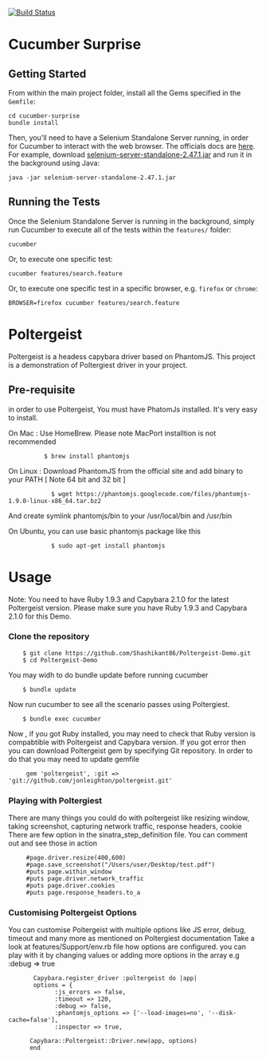 [![Build Status](https://travis-ci.org/charneykaye/cucumber-surprise.svg?branch=master)](https://travis-ci.org/charneykaye/cucumber-surprise)

# Cucumber Surprise

## Getting Started

From within the main project folder, install all the Gems specified in the `Gemfile`:

    cd cucumber-surprise
    bundle install

Then, you'll need to have a Selenium Standalone Server running, in order for Cucumber to interact with the web browser. The officials docs are [here](http://www.seleniumhq.org/download/). For example, download [selenium-server-standalone-2.47.1.jar](http://selenium-release.storage.googleapis.com/2.47/selenium-server-standalone-2.47.1.jar) and run it in the background using Java:

    java -jar selenium-server-standalone-2.47.1.jar

## Running the Tests

Once the Selenium Standalone Server is running in the background, simply run Cucumber to execute all of the tests within the `features/` folder:

    cucumber

Or, to execute one specific test:

    cucumber features/search.feature

Or, to execute one specific test in a specific browser, e.g. `firefox` or `chrome`:

    BROWSER=firefox cucumber features/search.feature

# Poltergeist 

Poltergeist is a headess capybara driver based on PhantomJS. This project is a demonstration of Poltergiest driver in your project. 



## Pre-requisite 

in order to use Poltergeist, You must have PhatomJs installed. It's very easy to install. 

On Mac : Use HomeBrew. Please note MacPort installtion is not recommended 

              $ brew install phantomjs

On Linux : Download PhantomJS from the official site and add binary to your PATH [ Note 64 bit and 32 bit ]
              
                $ wget https://phantomjs.googlecode.com/files/phantomjs-1.9.0-linux-x86_64.tar.bz2

And create symlink  phantomjs/bin to your /usr/local/bin and /usr/bin

On Ubuntu, you can use basic phantomjs package like this 

                $ sudo apt-get install phantomjs
              
              

# Usage 

Note: You need to have Ruby 1.9.3 and Capybara 2.1.0 for the latest Poltergeist version. Please make sure you have Ruby 1.9.3 and Capybara 2.1.0 for this Demo.

### Clone the repository 


        $ git clone https://github.com/Shashikant86/Poltergeist-Demo.git
        $ cd Poltergeist-Demo
        
        
You may widh to do bundle update before running cucumber 

        $ bundle update 

Now run cucumber to see all the scenario passes using Poltergiest. 

        $ bundle exec cucumber


Now , if you got Ruby installed, you may need to check that Ruby version is compabtible with Poltergeist and Capybara version. 
If you got error then you can download Poltergeist gem by specifying Git repository. In order to do that you may need to update gemfile

         gem 'poltergeist', :git => 'git://github.com/jonleighton/poltergeist.git'


### Playing with Poltergiest

There are many things you could do with poltergeist like resizing window, taking screenshot, capturing network traffic, response headers, cookie 
There are few option in the sinatra_step_definition file. You can comment out and see those in action 

         #page.driver.resize(400,600)
         #page.save_screenshot("/Users/user/Desktop/test.pdf")
         #puts page.within_window
         #puts page.driver.network_traffic
         #puts page.driver.cookies
         #puts page.response_headers.to_a
         

### Customising Poltergeist Options 

You can customise Poltergeist with multiple options like JS error, debug, timeout and many more as mentioned on Poltergiest documentation
Take a look at features/Support/env.rb file how options are configured. you can play with it by changing values or adding more options in the array e.g :debug => true

           Capybara.register_driver :poltergeist do |app|
           options = {
                 :js_errors => false,
                 :timeout => 120,
                 :debug => false,
                 :phantomjs_options => ['--load-images=no', '--disk-cache=false'],
                 :inspector => true,
    
          Capybara::Poltergeist::Driver.new(app, options)
          end



